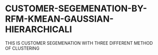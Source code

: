 # CUSTOMER-SEGEMENATION-BY-RFM-KMEAN-GAUSSIAN-HIERARCHICALI
THIS IS CUSTOMER SEGEMENATION WITH THREE DIFFERENT METHOD OF CLUSTERING 
